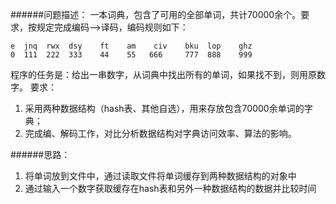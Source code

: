 ######问题描述：
一本词典，包含了可用的全部单词，共计70000余个。要求，按规定完成编码—>译码，编码规则如下：

    e  jnq  rwx  dsy    ft    am    civ    bku  lop    ghz
    0  111  222  333    44    55   666     777  888    999
程序的任务是：给出一串数字，从词典中找出所有的单词，如果找不到，则用原数字。
要求：

1. 采用两种数据结构（hash表、其他自选），用来存放包含70000余单词的字典；
2. 完成编、解码工作，对比分析数据结构对字典访问效率、算法的影响。



######思路：
1. 将单词放到文件中，通过读取文件将单词缓存到两种数据结构的对象中
2. 通过输入一个数字获取缓存在hash表和另外一种数据结构的数据并比较时间